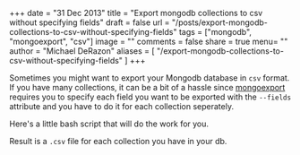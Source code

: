 +++
date = "31 Dec 2013"
title = "Export mongodb collections to csv without specifying fields"
draft = false
url = "/posts/export-mongodb-collections-to-csv-without-specifying-fields"
tags = ["mongodb", "mongoexport", "csv"]
image = ""
comments = false
share = true
menu= ""
author = "Michael DeRazon"
aliases = [
    "/export-mongodb-collections-to-csv-without-specifying-fields"
]
+++

Sometimes you might want to export your Mongodb database in `csv` format. If you have many collections, it can be a bit of a hassle since [mongoexport](http://docs.mongodb.org/v2.2/reference/mongoexport/) requires you to specify each field you want to be exported with the `--fields` attribute and you have to do it for each collection seperately.

Here's a little bash script that will do the work for you.

<script src="https://gist.github.com/mderazon/8201991.js"></script>

Result is a `.csv` file for each collection you have in your db.
